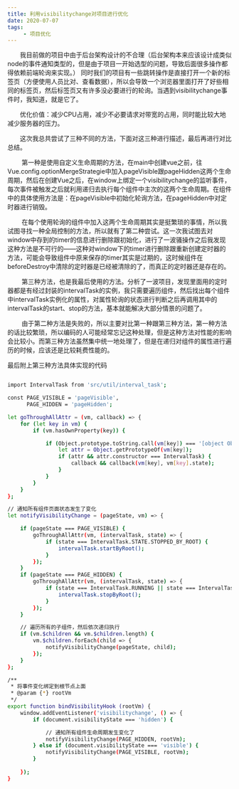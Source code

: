 ```yaml
---
title: 利用visibilitychange对项目进行优化
date: 2020-07-07
tags: 
     - 项目优化
---
```


&emsp;&emsp;我目前做的项目中由于后台架构设计的不合理（后台架构本来应该设计成类似node的事件通知类型的，但是由于项目一开始选型的问题，导致后面很多操作都得依赖前端轮询来实现。） 同时我们的项目有一些跳转操作是直接打开一个新的标签页（方便使用人员比对、查看数据），所以会导致一个浏览器里面打开了好些相同的标签页，然后标签页又有许多没必要进行的轮询。当遇到visibilitychange事件时，我知道，就是它了。

&emsp;&emsp;优化价值：减少CPU占用，减少不必要请求对带宽的占用，同时能比较大地减少服务器的压力。

&emsp;&emsp;这次我总共尝试了三种不同的方法，下面对这三种进行描述，最后再进行对比总结。

&emsp;&emsp; 第一种是使用自定义生命周期的方法，在main中创建vue之前，往Vue.config.optionMergeStrategie中加入pageVisible跟pageHidden这两个生命周期，然后在创建Vue之后，在window上绑定一个visibilitychange的监听事件，每次事件被触发之后就利用递归去执行每个组件中主次的这两个生命周期。在组件中的具体使用方法是：在pageVisible中初始化轮询方法，在pageHidden中对定时器进行销毁。

&emsp;&emsp; 在每个使用轮询的组件中加入这两个生命周期其实是挺繁琐的事情，所以我试图寻找一种全局控制的方法，所以就有了第二种尝试。这一次我试图去对window中存到的timer的信息进行删除跟初始化，进行了一波骚操作之后我发现这种方法是不可行的——这种对window下的timer进行删除跟重新创建定时器的方法，可能会导致组件中原来保存的timer其实是过期的，这时候组件在beforeDestroy中清除的定时器是已经被清除的了，而真正的定时器还是存在的。

&emsp;&emsp; 第三种方法，也是我最后使用的方法。分析了一波项目，发现里面用的定时器都是有经过封装的intervalTask的实例，我只需要遍历组件，然后找出每个组件中intervalTask实例化的属性，对属性轮询的状态进行判断之后再调用其中的intervalTask的start、stop的方法，基本就能解决大部分情景的问题了。

&emsp;&emsp; 由于第二种方法是失败的，所以主要对比第一种跟第三种方法，第一种方法的话比较繁琐，所以编码的人可能经常忘记这种处理，但是这种方法对性能的影响会比较小。而第三种方法虽然集中统一地处理了，但是在递归对组件的属性进行遍历的时候，应该还是比较耗费性能的。

最后附上第三种方法具体实现的代码

```bash

import IntervalTask from 'src/util/interval_task';

const PAGE_VISIBLE = 'pageVisible',
      PAGE_HIDDEN = 'pageHidden';

let goThroughAllAttr = (vm, callback) => {
    for (let key in vm) {
        if (vm.hasOwnProperty(key)) {

            if (Object.prototype.toString.call(vm[key]) === '[object Object]') {
                let attr = Object.getPrototypeOf(vm[key]);
                if (attr && attr.constructor === IntervalTask) {
                    callback && callback(vm[key], vm[key].state);
                }
            }
        }
    }
}; 

// 通知所有组件页面状态发生了变化
let notifyVisibilityChange = (pageState, vm) => {

    if (pageState === PAGE_VISIBLE) {
        goThroughAllAttr(vm, (intervalTask, state) => {
            if (state === IntervalTask.STATE.STOPPED_BY_ROOT) {
                intervalTask.startByRoot();
            }
        }); 
    }
    if (pageState === PAGE_HIDDEN) {
        goThroughAllAttr(vm, (intervalTask, state) => {
            if (state === IntervalTask.RUNNING || state === IntervalTask.STATE.WAITING) {
                intervalTask.stopByRoot();
            }
        }); 
    }

    // 遍历所有的子组件，然后依次递归执行
    if (vm.$children && vm.$children.length) {
        vm.$children.forEach(child => {
            notifyVisibilityChange(pageState, child);
        });
    }
};

/**
 * 将事件变化绑定到根节点上面
 * @param {*} rootVm
 */
export function bindVisibilityHook (rootVm) {
    window.addEventListener('visibilitychange', () => {
        if (document.visibilityState === 'hidden') {

            // 通知所有组件生命周期发生变化了
            notifyVisibilityChange(PAGE_HIDDEN, rootVm);
        } else if (document.visibilityState === 'visible') {
            notifyVisibilityChange(PAGE_VISIBLE, rootVm);
        }
        
    });
}


```